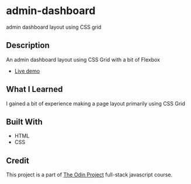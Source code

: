 # admin-dashboard
admin dashboard layout using CSS grid 
## Description
An admin dashboard layout using CSS Grid with a bit of Flexbox
* [Live demo](https://adkenney.github.io/admin-dashboard/)
## What I Learned
I gained a bit of experience making a page layout primarily using CSS Grid
## Built With
* HTML
* CSS
## Credit
This project is a part of [The Odin Project](https://www.theodinproject.com/) full-stack javascript course.
